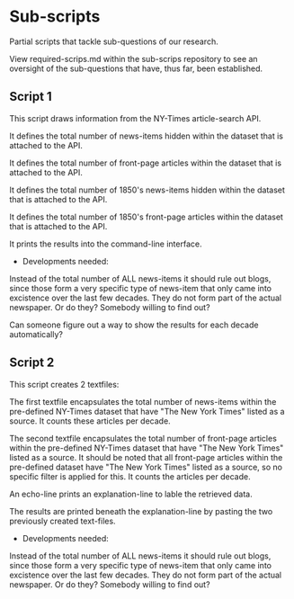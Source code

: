 Sub-scripts
===========

Partial scripts that tackle sub-questions of our research.

View required-scrips.md within the sub-scrips repository to see an oversight of the sub-questions that have, thus far, been established.

## Script 1

This script draws information from the NY-Times article-search API. 

It defines the total number of news-items hidden within the dataset that is attached to the API. 

It defines the total number of front-page articles within the dataset that is attached to the API. 

It defines the total number of 1850's news-items hidden within the dataset that is attached to the API. 

It defines the total number of 1850's front-page articles within the dataset that is attached to the API. 

It prints the results into the command-line interface. 

* Developments needed: 

Instead of the total number of ALL news-items it should rule out blogs, since those form a very specific type of news-item that only came into excistence over the last few decades. They do not form part of the actual newspaper. Or do they? Somebody willing to find out?

Can someone figure out a way to show the results for each decade automatically?

## Script 2

This script creates 2 textfiles: 

The first textfile encapsulates the total number of news-items within the pre-defined NY-Times dataset that have "The New York Times" listed as a source. It counts these articles per decade. 

The second textfile encapsulates the total number of front-page articles within the pre-defined NY-Times dataset that have "The New York Times" listed as a source. It should be noted that all front-page articles within the pre-defined dataset have "The New York Times" listed as a source, so no specific filter is applied for this. It counts the articles per decade. 

An echo-line prints an explanation-line to lable the retrieved data. 

The results are printed beneath the explanation-line by pasting the two previously created text-files. 

* Developments needed:

Instead of the total number of ALL news-items it should rule out blogs, since those form a very specific type of news-item that only came into excistence over the last few decades. They do not form part of the actual newspaper. Or do they? Somebody willing to find out?
